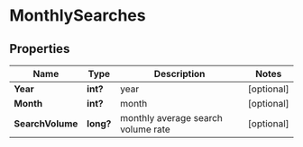 # MonthlySearches


## Properties

| Name | Type | Description | Notes |
|------------ | ------------- | ------------- | -------------|
**Year** | **int?** | year |[optional]|
**Month** | **int?** | month |[optional]|
**SearchVolume** | **long?** | monthly average search volume rate |[optional]|